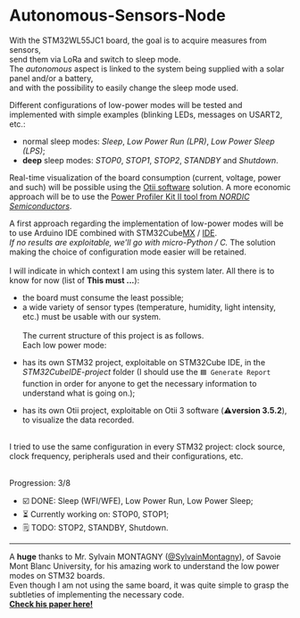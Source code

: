 # Autonomous-Sensors-Node
With the STM32WL55JC1 board, the goal is to acquire measures from sensors, <br> 
send them via LoRa and switch to sleep mode. <br>
The *autonomous* aspect is linked to the system being supplied with a solar panel and/or a battery, <br>
and with the possibility to easily change the sleep mode used.

Different configurations of low-power modes will be tested and implemented with simple examples (blinking LEDs, messages on USART2, etc.: 
* normal sleep modes: *Sleep*, *Low Power Run (LPR)*, *Low Power Sleep (LPS)*;
* **deep** sleep modes: _STOP0_, _STOP1_, _STOP2_, _STANDBY_ and _Shutdown_.

Real-time visualization of the board consumption (current, voltage, power and such) will be possible using the [Otii software](https://www.qoitech.com/software/) solution. 
A more economic approach will be to use the [Power Profiler Kit II tool from *NORDIC Semiconductors*](https://www.nordicsemi.com/Products/Development-hardware/Power-Profiler-Kit-2).

A first approach regarding the implementation of low-power modes will be to use Arduino IDE combined with STM32Cube[MX](https://www.st.com/en/development-tools/stm32cubemx.html) / [IDE](https://www.st.com/en/development-tools/stm32cubeide.html).<br>
*If no results are exploitable, we'll go with micro-Python / C.*
The solution making the choice of configuration mode easier will be retained.
<br><br>
I will indicate in which context I am using this system later.
All there is to know for now (list of **This must ...**):
- the board must consume the least possible;
- a wide variety of sensor types (temperature, humidity, light intensity, etc.) must be usable with our system.
<br><br>
The current structure of this project is as follows.<br>
Each low power mode:
* has its own STM32 project, exploitable on STM32Cube IDE, in the _STM32CubeIDE-project_ folder
(I should use the `🟦 Generate Report` function in order for anyone to get the necessary information to understand what is going on.);
- has its own Otii project, exploitable on Otii 3 software (⚠️**version 3.5.2**), to visualize the data recorded.
<br>
I tried to use the same configuration in every STM32 project: clock source, clock frequency, peripherals used and their configurations, etc. <br><br>

Progression: 3/8 
- ☑️ DONE: Sleep (WFI/WFE), Low Power Run, Low Power Sleep;
- ⏳ Currently working on: STOP0, STOP1;
- 🗒️ TODO: STOP2, STANDBY, Shutdown.

---

A **huge** thanks to Mr. Sylvain MONTAGNY ([@SylvainMontagny](https://github.com/SylvainMontagny)), of Savoie Mont Blanc University, for his amazing work to understand the low power modes on STM32 boards.<br>
Even though I am not using the same board, it was quite simple to grasp the subtleties of implementing the necessary code. <br>
**[Check his paper here!](https://scem-eset.univ-smb.fr/wp-content/uploads/2021/06/Mastering-Low-Power-in-STM32.pdf)** 